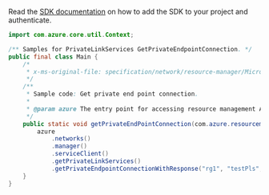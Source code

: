Read the [SDK documentation](https://github.com/Azure/azure-sdk-for-java/blob/azure-resourcemanager_2.14.0/sdk/resourcemanager/azure-resourcemanager/README.md) on how to add the SDK to your project and authenticate.

```java
import com.azure.core.util.Context;

/** Samples for PrivateLinkServices GetPrivateEndpointConnection. */
public final class Main {
    /*
     * x-ms-original-file: specification/network/resource-manager/Microsoft.Network/stable/2021-05-01/examples/PrivateLinkServiceGetPrivateEndpointConnection.json
     */
    /**
     * Sample code: Get private end point connection.
     *
     * @param azure The entry point for accessing resource management APIs in Azure.
     */
    public static void getPrivateEndPointConnection(com.azure.resourcemanager.AzureResourceManager azure) {
        azure
            .networks()
            .manager()
            .serviceClient()
            .getPrivateLinkServices()
            .getPrivateEndpointConnectionWithResponse("rg1", "testPls", "testPlePeConnection", null, Context.NONE);
    }
}
```
